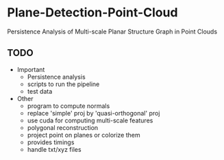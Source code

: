 # Plane-Detection-Point-Cloud
Persistence Analysis of Multi-scale Planar Structure Graph in Point Clouds

## TODO
- Important
    - Persistence analysis
    - scripts to run the pipeline
    - test data
- Other
    - program to compute normals
    - replace 'simple' proj by 'quasi-orthogonal' proj
    - use cuda for computing multi-scale features
    - polygonal reconstruction
    - project point on planes or colorize them
    - provides timings
    - handle txt/xyz files